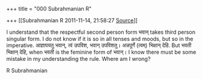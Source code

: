 +++
title = "000 Subrahmanian R"

+++
[[Subrahmanian R	2011-11-14, 21:58:27 [Source](https://groups.google.com/g/samskrita/c/iZsRvGDNEkI)]]



I understand that the respectful second person form भवान् takes third person singular form. I do not know if it is so in all tenses and moods, but so in the imperative. आज्ञापयतु भवान्, त्वं उपविश, भवान् उपविशतु। अन्नपूर्णे (त्वम्) भिक्षान् देहि. But भवती भिक्षान् देहि, when भवती is the feminine form of भवान्। I know there must be some mistake in my understanding the rule. Where am I wrong?

R Subrahmanian

